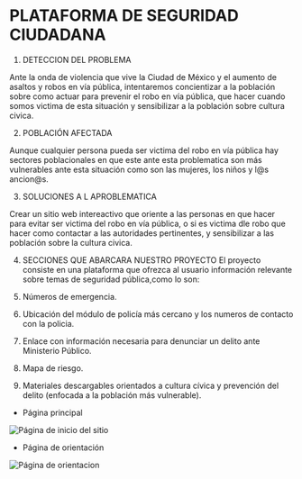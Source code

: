 # **PLATAFORMA DE SEGURIDAD CIUDADANA**

1. DETECCION DEL PROBLEMA 

  Ante la onda de violencia que vive la Ciudad de México y el aumento de asaltos y robos en vía pública, intentaremos 
 concientizar a la población sobre como actuar para prevenir el robo en vía pública, que hacer cuando somos victima de 
 esta situación y sensibilizar a la población sobre cultura civica.

2. POBLACIÓN AFECTADA 

  Aunque cualquier persona pueda ser victima del robo en vía pública hay sectores poblacionales en que este ante esta 
problematica son más vulnerables ante esta situación como son las mujeres, los niños y l@s ancion@s.


3. SOLUCIONES A L APROBLEMATICA 

  Crear un sitio web intereactivo que oriente a las personas en que hacer para evitar ser victima del robo en vía pública,
o si es victima dle robo que hacer como contactar a las autoridades pertinentes, y sensibilizar a las población sobre la cultura
civica.


4. SECCIONES QUE ABARCARA NUESTRO PROYECTO 
El proyecto consiste en una plataforma que ofrezca al usuario información relevante sobre temas de seguridad pública,como lo son:

1. Números de emergencia.
2. Ubicación del módulo de policía más cercano y los numeros de contacto con la policia.
3. Enlace con información necesaria para denunciar un delito ante Ministerio Público.
4. Mapa de riesgo.
5. Materiales descargables orientados a cultura cívica y prevención del delito (enfocada a la población más vulnerable).

* Página principal

![Página de inicio del sitio](images/wireframes/index.png)

* Página de orientación 

![Página de orientacion](images/wireframes/orientación.png)